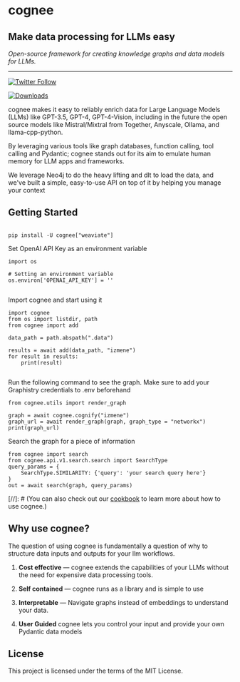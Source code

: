 # cognee 


## Make data processing for LLMs easy


_Open-source framework for creating knowledge graphs and data models for LLMs._


---


[![Twitter Follow](https://img.shields.io/twitter/follow/tricalt?style=social)](https://twitter.com/tricalt)

[![Downloads](https://img.shields.io/pypi/dm/cognee.svg)](https://pypi.python.org/pypi/cognee)






cognee makes it easy to reliably enrich data for Large Language Models (LLMs) like GPT-3.5, GPT-4, GPT-4-Vision, including in the future the open source models like Mistral/Mixtral from Together, Anyscale, Ollama, and llama-cpp-python.


By leveraging various tools like graph databases, function calling, tool calling and Pydantic; cognee stands out for its aim to emulate human memory for LLM apps and frameworks. 

We leverage Neo4j to do the heavy lifting and dlt to load the data, and we've built a simple, easy-to-use API on top of it by helping you manage your context



## Getting Started


```

pip install -U cognee["weaviate"]

```
Set OpenAI API Key as an environment variable


```
import os

# Setting an environment variable
os.environ['OPENAI_API_KEY'] = ''


```

Import cognee and start using it


```
import cognee
from os import listdir, path
from cognee import add

data_path = path.abspath(".data")

results = await add(data_path, "izmene")
for result in results:
    print(result)
    
```

Run the following command to see the graph. 
Make sure to add your Graphistry credentials to .env beforehand

```
from cognee.utils import render_graph

graph = await cognee.cognify("izmene")
graph_url = await render_graph(graph, graph_type = "networkx")
print(graph_url)
```


Search the graph for a piece of information

```
from cognee import search
from cognee.api.v1.search.search import SearchType
query_params = {
    SearchType.SIMILARITY: {'query': 'your search query here'}
}
out = await search(graph, query_params)
```



[//]: # (You can also check out our [cookbook](./examples/index.md)  to learn more about how to use cognee.)



## Why use cognee?


The question of using cognee is fundamentally a question of why to structure data inputs and outputs for your llm workflows.


1. **Cost effective** — cognee extends the capabilities of your LLMs without the need for expensive data processing tools.


2. **Self contained** — cognee runs as a library and is simple to use


3. **Interpretable** — Navigate graphs instead of embeddings to understand your data.


4. **User Guided** cognee lets you control your input and provide your own Pydantic data models 


## License


This project is licensed under the terms of the MIT License.